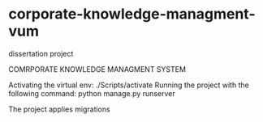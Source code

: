 # corporate-knowledge-managment-vum
dissertation project

COMRPORATE KNOWLEDGE MANAGMENT SYSTEM

Activating the virtual env: ./Scripts/activate
Running the project with the following command: python manage.py runserver

The project applies migrations
